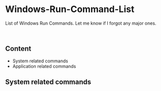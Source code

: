 # Windows-Run-Command-List  
List of Windows Run Commands. Let me know if I forgot any major ones.  

<br>

## Content  
* System related commands  
* Application related commands  

## System related commands
